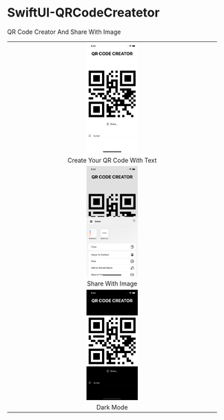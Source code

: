 # SwiftUI-QRCodeCreatetor
QR Code Creator And Share With Image

<table>
<tr><td align="center"><img src="https://github.com/furkancosgun/SwiftUI-QRCodeCreatetor/blob/main/SS/1.png?raw=true" width="25%" /></td></tr>
<tr><td align="center">Create Your QR Code With Text</td></tr>
<tr><td align="center"><img src="https://github.com/furkancosgun/SwiftUI-QRCodeCreatetor/blob/main/SS/2.png?raw=true" width="25%" /></td></tr>
<tr><td align="center">Share With Image</td></tr>
<tr><td align="center"><img src="https://github.com/furkancosgun/SwiftUI-QRCodeCreatetor/blob/main/SS/3.png?raw=true" width="25%" /></td></tr>
<tr><td align="center">Dark Mode</td></tr>
</table>
